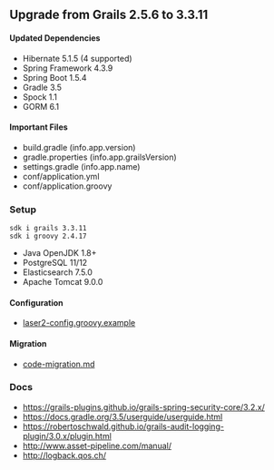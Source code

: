 
## Upgrade from Grails 2.5.6 to 3.3.11

#### Updated Dependencies

- Hibernate 5.1.5 (4 supported)
- Spring Framework 4.3.9
- Spring Boot 1.5.4
- Gradle 3.5
- Spock 1.1
- GORM 6.1

#### Important Files

- build.gradle (info.app.version)
- gradle.properties (info.app.grailsVersion)
- settings.gradle (info.app.name)
- conf/application.yml
- conf/application.groovy

### Setup

    sdk i grails 3.3.11  
    sdk i groovy 2.4.17
    
- Java OpenJDK 1.8+
- PostgreSQL 11/12
- Elasticsearch 7.5.0
- Apache Tomcat 9.0.0

#### Configuration

- [laser2-config.groovy.example](../files/server/laser2-config.groovy.example)
    
#### Migration

- [code-migration.md](./code-migration.md)

### Docs

- https://grails-plugins.github.io/grails-spring-security-core/3.2.x/
- https://docs.gradle.org/3.5/userguide/userguide.html
- https://robertoschwald.github.io/grails-audit-logging-plugin/3.0.x/plugin.html
- http://www.asset-pipeline.com/manual/
- http://logback.qos.ch/
